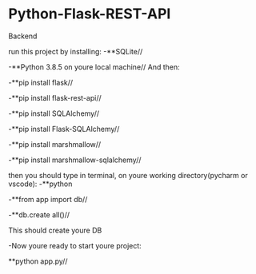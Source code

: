 # Python-Flask-REST-API
Backend 

run this project by installing:
-**SQLite//


-**Python 3.8.5 on youre local machine// 
And then:


-**pip install flask//

-**pip install flask-rest-api//

-**pip install SQLAlchemy//

-**pip install Flask-SQLAlchemy//

-**pip install marshmallow//

-**pip install marshmallow-sqlalchemy//

then you should type in terminal, on youre working directory(pycharm or vscode):
-**python


-**from app import db//

-**db.create all()//

This should create youre DB 

-Now youre ready to start youre project:

**python app.py// 
